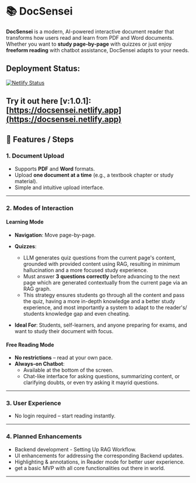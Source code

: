 # 📚 DocSensei

**DocSensei** is a modern, AI-powered interactive document reader that transforms how users read and learn from PDF and Word documents.  
Whether you want to **study page-by-page** with quizzes or just enjoy **freeform reading** with chatbot assistance, DocSensei adapts to your needs.

## Deployment Status:
[![Netlify Status](https://api.netlify.com/api/v1/badges/6b5be19f-6d9e-43e9-99d2-cb43ba936a88/deploy-status)](https://app.netlify.com/projects/docsensei/deploys)

Try it out here [v:1.0.1]: [https://docsensei.netlify.app](https://docsensei.netlify.app) 
---

## 🚀 Features / Steps

### 1. **Document Upload**
- Supports **PDF** and **Word** formats.
- Upload **one document at a time** (e.g., a textbook chapter or study material).
- Simple and intuitive upload interface.

---

### 2. **Modes of Interaction**

#### **Learning Mode**
- **Navigation**: Move page-by-page.
- **Quizzes**:  
  - LLM generates quiz questions from the current page's content, grounded with provided content using RAG, resulting in minimum hallucination and a more focused study experience.
  - Must answer **3 questions correctly** before advancing to the next page which are generated contextually from the current page via an RAG graph.
  - This strategy ensures students go through all the content and pass the quiz, having a more in-depth knowledge and a better study experience, and most importantly a system to adapt to the reader's/ students knowledge gap and even cheating.

- **Ideal For**: Students, self-learners, and anyone preparing for exams, and want to study their document with focus.

#### **Free Reading Mode**
- **No restrictions** – read at your own pace.
- **Always-on Chatbot**:   
  - Available at the bottom of the screen.
  - Chat-like interface for asking questions, summarizing content, or clarifying doubts, or even try asking it mayrid questions.

---

### 3. **User Experience**
- No login required – start reading instantly.
---

### 4. **Planned Enhancements**
- Backend development - Setting Up RAG Workflow.
- UI enhancements for addressing the corresponding Backend updates.
- Highlighting & annotations, in Reader mode for better user experience.
- get a basic MVP with all core functionalities out there in world.

---
